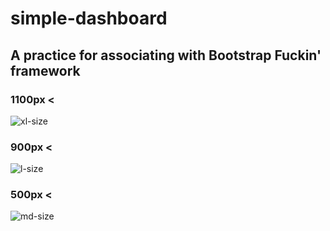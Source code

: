 # simple-dashboard
## A practice for associating with Bootstrap Fuckin' framework

### 1100px <
![xl-size](https://github.com/mohammadshayegh/simple-dashboard/blob/design/2019-02-10_13-54-31.png?raw=true)

### 900px <
![l-size](https://github.com/mohammadshayegh/simple-dashboard/blob/design/2019-02-10_13-54-55.png?raw=true)

### 500px <
![md-size](https://github.com/mohammadshayegh/simple-dashboard/blob/design/2019-02-10_13-55-21.png?raw=true)
